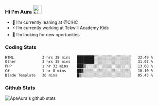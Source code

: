 ### Hi I'm Aura <img src="https://user-images.githubusercontent.com/1303154/88677602-1635ba80-d120-11ea-84d8-d263ba5fc3c0.gif" width="28px" alt="hi">

- 🔭 I’m currently leaning at @CIHC
- ⚡ I’m currently working at Tekwill Academy Kids
- 🤔 I’m looking for new oportunities


### Coding Stats

<!--START_SECTION:waka-->

```txt
HTML             3 hrs 38 mins   ████████░░░░░░░░░░░░░░░░░   32.49 %
Other            3 hrs 35 mins   ████████░░░░░░░░░░░░░░░░░   31.97 %
PHP              1 hr 32 mins    ███▒░░░░░░░░░░░░░░░░░░░░░   13.68 %
C#               1 hr 8 mins     ██▓░░░░░░░░░░░░░░░░░░░░░░   10.10 %
Blade Template   36 mins         █▒░░░░░░░░░░░░░░░░░░░░░░░   05.43 %
```

<!--END_SECTION:waka-->

### Github Stats

![ApaAura's github stats](https://github-readme-stats.vercel.app/api?username=ApaAura&count_private=true&theme=tokyonight&hide=contribs,prs)
